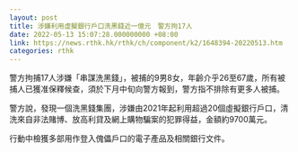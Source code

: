 ```yaml
---
layout: post
title: 涉嫌利用虛擬銀行戶口洗黑錢近一億元　警方拘17人
date: 2022-05-13 15:07:28.000000000 +08:00
link: https://news.rthk.hk/rthk/ch/component/k2/1648394-20220513.htm
categories: rthk
---
```


警方拘捕17人涉嫌「串謀洗黑錢」，被捕的9男8女，年齡介乎26至67歲，所有被捕人已獲准保釋候查，須於下月中旬向警方報到，警方指不排除有更多人被捕。

警方說，發現一個洗黑錢集團，涉嫌由2021年起利用超過20個虛擬銀行戶口，清洗來自非法賭博、放高利貸及網上購物騙案的犯罪得益，金額約9700萬元。

行動中檢獲多部用作登入傀儡戶口的電子產品及相關銀行文件。
